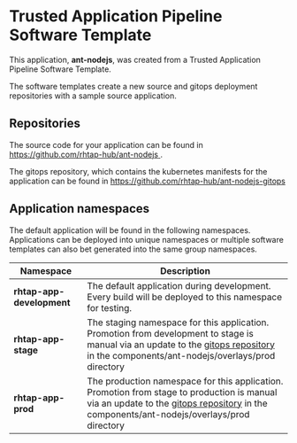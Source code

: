 # Trusted Application Pipeline Software Template

This application, **ant-nodejs**, was created from a Trusted Application Pipeline Software Template.

The software templates create a new source and gitops deployment repositories with a sample source application. 

## Repositories

The source code for your application can be found in [https://github.com/rhtap-hub/ant-nodejs ](https://github.com/rhtap-hub/ant-nodejs ).
 
The gitops repository, which contains the kubernetes manifests for the application can be found in 
[https://github.com/rhtap-hub/ant-nodejs-gitops ](https://github.com/rhtap-hub/ant-nodejs-gitops ) 

## Application namespaces 

The default application will be found in the following namespaces. Applications can be deployed into unique namespaces or multiple software templates can also bet generated into the same group namespaces.  

|  Namespace   |  Description   |  
| -------- | -------- |   
| **rhtap-app-development** | The default application during development. Every build will be deployed to this namespace for testing. | 
| **rhtap-app-stage** | The staging namespace for this application. Promotion from development to stage is manual via an update to the [gitops repository](https://github.com/rhtap-hub/ant-nodejs-gitops ) in the components/ant-nodejs/overlays/prod directory |  
| **rhtap-app-prod** | The production namespace for this application. Promotion from stage to production is manual via an update to the [gitops repository](https://github.com/rhtap-hub/ant-nodejs-gitops ) in the components/ant-nodejs/overlays/prod directory | 